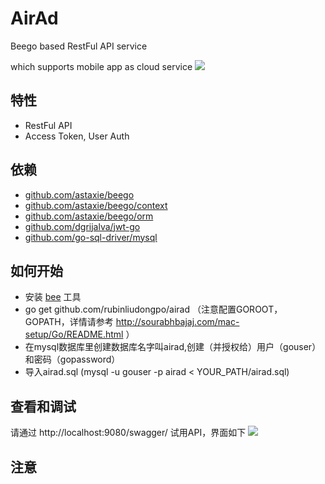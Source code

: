# AirAd
Beego based RestFul API service

which supports mobile app as cloud service
![](https://github.com/rubinliudongpo/airad/blob/master/pictures/airad.png)

## 特性

- RestFul API
- Access Token, User Auth

## 依赖

- [github.com/astaxie/beego](https://github.com/astaxie/beego)
- [github.com/astaxie/beego/context](https://github.com/astaxie/beego/context)
- [github.com/astaxie/beego/orm](https://github.com/astaxie/beego/orm)
- [github.com/dgrijalva/jwt-go](https://github.com/dgrijalva/jwt-go)
- [github.com/go-sql-driver/mysql](https://github.com/go-sql-driver/mysql)


## 如何开始

- 安装 [bee](https://github.com/beego/bee) 工具
- go get github.com/rubinliudongpo/airad （注意配置GOROOT，GOPATH，详情请参考 http://sourabhbajaj.com/mac-setup/Go/README.html ）
- 在mysql数据库里创建数据库名字叫airad,创建（并授权给）用户（gouser）和密码（gopassword）
- 导入airad.sql (mysql  -u gouser -p  airad < YOUR_PATH/airad.sql)

## 查看和调试

 请通过 http://localhost:9080/swagger/ 试用API，界面如下
![](https://github.com/rubinliudongpo/airad/blob/master/pictures/airad_swagger.png)

## 注意
